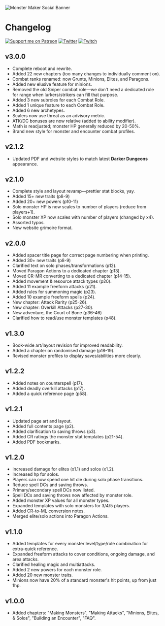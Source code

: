 ![Monster Maker Social Banner](./img/monster-maker-banner.jpg)

# Changelog

[![Support me on Patreon](https://img.shields.io/endpoint.svg?url=https%3A%2F%2Fshieldsio-patreon.vercel.app%2Fapi%3Fusername%3Dgiffyglyph%26type%3Dpatrons&style=flat-square)](https://patreon.com/giffyglyph)
[![Twitter](https://img.shields.io/twitter/follow/giffyglyph?color=%231DA1F2&style=flat-square)](http://twitter.com/giffyglyph)
[![Twitch](https://img.shields.io/twitch/status/giffyglyph?color=%23a45ee5&style=flat-square)](http://twitch.tv/giffyglyph)

## v3.0.0
* Complete reboot and rewrite.
* Added 22 new chapters (too many changes to individually comment on).
* Combat ranks renamed: now Grunts, Minions, Elites, and Paragons.
* Added new elusive feature for minions.
* Removed the old Sniper combat role—we don't need a dedicated role for range when lurkers/strikers can fill that purpose.
* Added 3 new subroles for each Combat Role.
* Added 1 unique feature to each Combat Role.
* Added 6 new archetypes.
* Scalers now use threat as an advisory metric.
* ATK/DC bonuses are now relative (added to ability modifier).
* Math is readjusted; monster HP generally reduced by 20-50%.
* Brand new style for monster and encounter combat profiles.

## v2.1.2
* Updated PDF and website styles to match latest **Darker Dungeons** appearance.

## v2.1.0
* Complete style and layout revamp—prettier stat blocks, yay.
* Added 15+ new traits (p8-9)
* Added 20+ new powers (p10-11)
* Solo monster HP is now scales to number of players (reduce from players+1).
* Solo monster XP now scales with number of players (changed by x4).
* Assorted typos.
* New website grimoire format.

## v2.0.0
* Added spacer title page for correct page numbering when printing.
* Added 30+ new traits (p8-9)
* Clarified text on solo phases/transformations (p12).
* Moved Paragon Actions to a dedicated chapter (p13).
* Moved CR-MR converting to a dedicated chapter (p14-15).
* Added movement & resource attack types (p20).
* Added 11 example freeform attacks (p21).
* Added rules for summoning magic (p23).
* Added 10 example freeform spells (p24).
* New chapter: Attack Rarity (p25-26).
* New chapter: Overkill Attacks (p27-30).
* New adventure, the Court of Bone (p36-46)
* Clarified how to read/use monster templates (p48).

## v1.3.0
* Book-wide art/layout revision for improved readability.
* Added a chapter on randomised damage (p18-19).
* Revised monster profiles to display saves/abilities more clearly.

## v1.2.2
* Added notes on counterspell (p17).
* Added deadly overkill attacks (p17).
* Added a quick reference page (p58).

## v1.2.1
* Updated page art and layout.
* Added full contents page (p2).
* Added clarification to saving throws (p3).
* Added CR ratings the monster stat templates (p21-54).
* Added PDF bookmarks.

## v1.2.0
* Increased damage for elites (x1.1) and solos (x1.2).
* Increased hp for solos.
* Players can now spend one hit die during solo phase transitions.
* Reduce spell DCs and saving throws.
* Primary/secondary spell DCs now listed.
* Spell DCs and saving throws now affected by monster role.
* Added monster XP values for all monster types.
* Expanded templates with solo monsters for 3/4/5 players.
* Added CR-to-ML conversion notes.
* Merged elite/solo actions into Paragon Actions.

## v1.1.0

* Added templates for every monster level/type/role combination for extra-quick reference.
* Expanded freeform attacks to cover conditions, ongoing damage, and area attacks.
* Clarified healing magic and multiattacks.
* Added 2 new powers for each monster role.
* Added 20 new monster traits.
* Minions now have 20% of a standard monster's hit points, up from just 1hp.

## v1.0.0
* Added chapters: "Making Monsters", "Making Attacks", "Minions, Elites, & Solos", "Building an Encounter", "FAQ".
